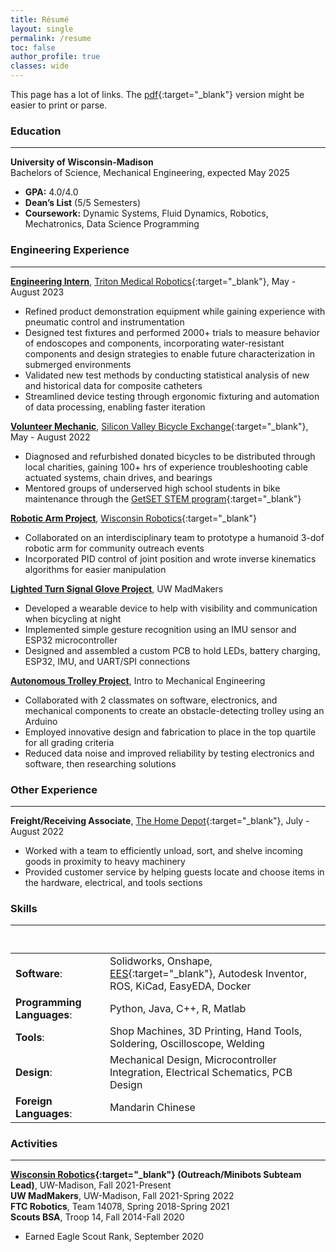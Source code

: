 ```yaml
---
title: Résumé
layout: single
permalink: /resume
toc: false
author_profile: true
classes: wide
---
```

<style>
td, th {
   border: none!important;
}
</style>

This page has a lot of links. The [pdf](assets/R%20Marlow%20Resume.pdf){:target="_blank"} version might be easier to print or parse.

### **Education**
___
**University of Wisconsin-Madison**<br />
Bachelors of Science, Mechanical Engineering, expected May 2025
* **GPA:** 4.0/4.0
* **Dean’s List** (5/5 Semesters)
* **Coursework:** Dynamic Systems, Fluid Dynamics, Robotics, Mechatronics, Data Science Programming

### **Engineering Experience**
___
[**Engineering Intern**](/roles/triton), [Triton Medical Robotics](https://tritonrobotics.com){:target="_blank"}, May - August 2023
* Refined product demonstration equipment while gaining experience with pneumatic control and instrumentation
* Designed test fixtures and performed 2000+ trials to measure behavior of endoscopes and components, incorporating water-resistant components and design strategies to enable future characterization in submerged environments
* Validated new test methods by conducting statistical analysis of new and historical data for composite catheters
* Streamlined device testing through ergonomic fixturing and automation of data processing, enabling faster iteration

[**Volunteer Mechanic**](/roles/bikex), [Silicon Valley Bicycle Exchange](https://bikex.org){:target="_blank"}, May - August 2022
* Diagnosed and refurbished donated bicycles to be distributed through local charities, gaining 100+ hrs of experience troubleshooting cable actuated systems, chain drives, and bearings
* Mentored groups of underserved high school students in bike maintenance through the [GetSET STEM program](https://getset.org){:target="_blank"}

[**Robotic Arm Project**](/projects/arm), [Wisconsin Robotics](https://www.wisconsinrobotics.org){:target="_blank"}
* Collaborated on an interdisciplinary team to prototype a humanoid 3-dof robotic arm for community outreach events
* Incorporated PID control of joint position and wrote inverse kinematics algorithms for easier manipulation

[**Lighted Turn Signal Glove Project**](/projects/signal), UW MadMakers
* Developed a wearable device to help with visibility and communication when bicycling at night
* Implemented simple gesture recognition using an IMU sensor and ESP32 microcontroller 
* Designed and assembled a custom PCB to hold LEDs, battery charging, ESP32, IMU, and UART/SPI connections

[**Autonomous Trolley Project**](/projects/trolley), Intro to Mechanical Engineering
* Collaborated with 2 classmates on software, electronics, and mechanical components to create an obstacle-detecting trolley using an Arduino
* Employed innovative design and fabrication to place in the top quartile for all grading criteria
* Reduced data noise and improved reliability by testing electronics and software, then researching solutions

### **Other Experience**
___
**Freight/Receiving Associate**, [The Home Depot](https://homedepot.com){:target="_blank"}, July - August 2022
* Worked with a team to efficiently unload, sort, and shelve incoming goods in proximity to heavy machinery
* Provided customer service by helping guests locate and choose items in the hardware, electrical, and tools sections

### **Skills**
___
| &nbsp; | &nbsp; |
| ------ | ------ |
|**Software**:|Solidworks, Onshape, [EES](https://fchartsoftware.com/ees/){:target="_blank"}, Autodesk Inventor, ROS, KiCad, EasyEDA, Docker|
|**Programming Languages**:|Python, Java, C++, R, Matlab|
|**Tools**:   |Shop Machines, 3D Printing, Hand Tools, Soldering, Oscilloscope, Welding|
|**Design**:  |Mechanical Design, Microcontroller Integration, Electrical Schematics, PCB Design|
|**Foreign Languages**:|Mandarin Chinese|

### **Activities**
___
**[Wisconsin Robotics](https://www.wisconsinrobotics.org){:target="_blank"} (Outreach/Minibots Subteam Lead)**, UW-Madison, Fall 2021-Present<br />
**UW MadMakers**, UW-Madison, Fall 2021-Spring 2022<br />
**FTC Robotics**, Team 14078, Spring 2018-Spring 2021<br />
**Scouts BSA**, Troop 14, Fall 2014-Fall 2020
* Earned Eagle Scout Rank, September 2020
